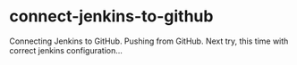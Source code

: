 # connect-jenkins-to-github
Connecting Jenkins to GitHub.
Pushing from GitHub.
Next try, this time with correct jenkins configuration...
